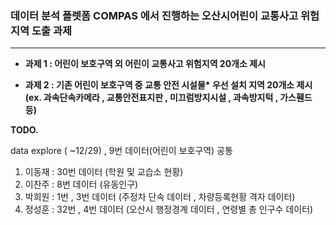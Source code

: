 ### 데이터 분석 플렛폼 COMPAS 에서 진행하는 오산시어린이 교통사고 위험지역 도출 과제

---

- __과제 1 : 어린이 보호구역 외 어린이 교통사고 위험지역 20개소 제시__ 

- __과제 2 : 기존 어린이 보호구역 중 교통 안전 시설물* 우선 설치 지역 20개소 제시 (ex. 과속단속카메라 , 교통안전표지판 , 미끄럼방지시설 , 과속방지턱 , 가스휀드 등)__ 



__TODO.__

data explore ( ~12/29) , 9번 데이터(어린이 보호구역) 공통

1. 이동재 : 30번 데이터 (학원 및 교습소 현황)
2. 이찬주 : 8번 데이터 (유동인구)
3. 박희원 : 1번 , 3번 데이터 (주정차 단속 데이터 , 차량등록현황 격자 데이터)
4. 정성훈 : 32번 , 4번 데이터 (오산시 행정경계 데이터 , 연령별 총 인구수 데이터)











 
